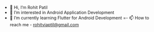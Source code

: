 - 👋 Hi, I’m Rohit Patil
- 👀 I’m interested in Android Application Development
- 🌱 I’m currently learning Flutter for Android Development
=- 📫 How to reach me - rohitviaptil@gmail.com

<!---
rohitvipatil/rohitvipatil is a ✨ special ✨ repository because its `README.md` (this file) appears on your GitHub profile.
You can click the Preview link to take a look at your changes.
--->
